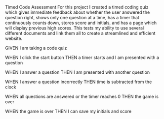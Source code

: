 Timed Code Assessment
For this project I created a timed coding quiz which gives immediate feedback about whether the user answered the question right, shows only one question at a time, has a timer that continuously counts down, stores score and initials, and has a page which will display previous high scores. This tests my ability to use several different documents and link them all to create a streamlined and efficient website. 

GIVEN I am taking a code quiz

WHEN I click the start button
THEN a timer starts and I am presented with a question

WHEN I answer a question
THEN I am presented with another question

WHEN I answer a question incorrectly
THEN time is subtracted from the clock

WHEN all questions are answered or the timer reaches 0
THEN the game is over

WHEN the game is over
THEN I can save my initials and score
